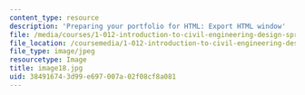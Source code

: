 ```yaml
---
content_type: resource
description: 'Preparing your portfolio for HTML: Export HTML window'
file: /media/courses/1-012-introduction-to-civil-engineering-design-spring-2002/384916743d99e697007a02f08cf8a081_image18.jpg
file_location: /coursemedia/1-012-introduction-to-civil-engineering-design-spring-2002/384916743d99e697007a02f08cf8a081_image18.jpg
file_type: image/jpeg
resourcetype: Image
title: image18.jpg
uid: 38491674-3d99-e697-007a-02f08cf8a081
---
```

